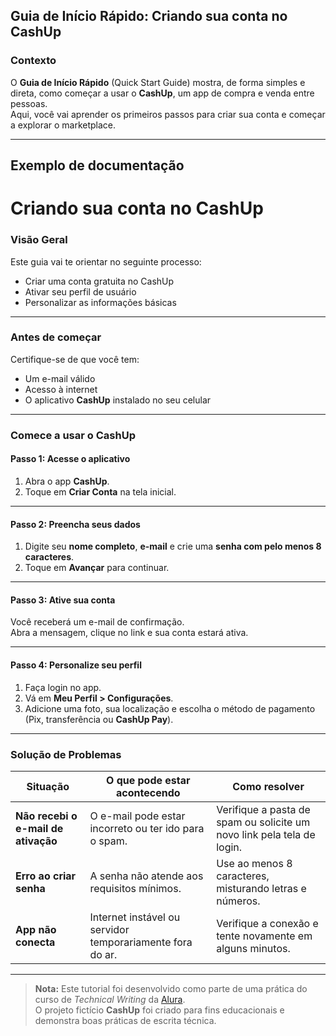 ## Guia de Início Rápido: Criando sua conta no CashUp

### Contexto  
O **Guia de Início Rápido** (Quick Start Guide) mostra, de forma simples e direta, como começar a usar o **CashUp**, um app de compra e venda entre pessoas.  
Aqui, você vai aprender os primeiros passos para criar sua conta e começar a explorar o marketplace.

---

## Exemplo de documentação  

# Criando sua conta no CashUp

### Visão Geral  
Este guia vai te orientar no seguinte processo:

* Criar uma conta gratuita no CashUp  
* Ativar seu perfil de usuário  
* Personalizar as informações básicas  

---

### Antes de começar  
Certifique-se de que você tem:

* Um e-mail válido  
* Acesso à internet  
* O aplicativo **CashUp** instalado no seu celular  

---

### Comece a usar o CashUp  

#### Passo 1: Acesse o aplicativo  
1. Abra o app **CashUp**.  
2. Toque em **Criar Conta** na tela inicial.  

---

#### Passo 2: Preencha seus dados  
1. Digite seu **nome completo**, **e-mail** e crie uma **senha com pelo menos 8 caracteres**.  
2. Toque em **Avançar** para continuar.  

---

#### Passo 3: Ative sua conta  
Você receberá um e-mail de confirmação.  
Abra a mensagem, clique no link e sua conta estará ativa.

---

#### Passo 4: Personalize seu perfil  
1. Faça login no app.  
2. Vá em **Meu Perfil > Configurações**.  
3. Adicione uma foto, sua localização e escolha o método de pagamento (Pix, transferência ou **CashUp Pay**).

---

### Solução de Problemas  

| Situação | O que pode estar acontecendo | Como resolver |
|-----------|------------------------------|----------------|
| **Não recebi o e-mail de ativação** | O e-mail pode estar incorreto ou ter ido para o spam. | Verifique a pasta de spam ou solicite um novo link pela tela de login. |
| **Erro ao criar senha** | A senha não atende aos requisitos mínimos. | Use ao menos 8 caracteres, misturando letras e números. |
| **App não conecta** | Internet instável ou servidor temporariamente fora do ar. | Verifique a conexão e tente novamente em alguns minutos. |
---

> **Nota:** Este tutorial foi desenvolvido como parte de uma prática do curso de *Technical Writing* da [Alura](https://www.alura.com.br/).  
> O projeto fictício **CashUp** foi criado para fins educacionais e demonstra boas práticas de escrita técnica.

